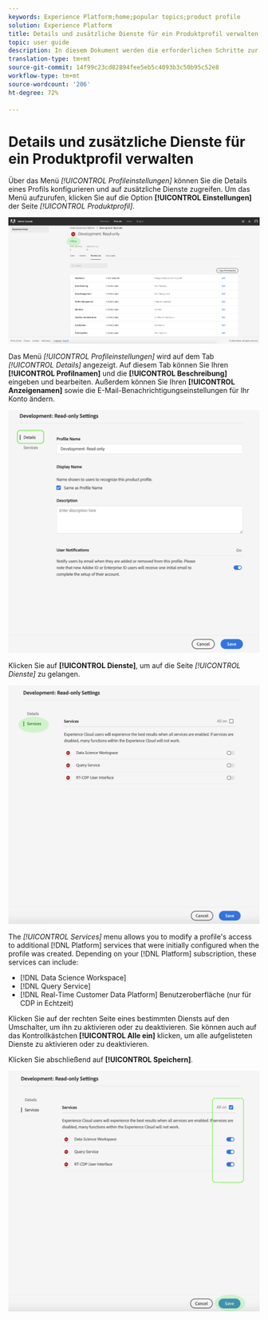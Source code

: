 ```yaml
---
keywords: Experience Platform;home;popular topics;product profile
solution: Experience Platform
title: Details und zusätzliche Dienste für ein Produktprofil verwalten
topic: user guide
description: In diesem Dokument werden die erforderlichen Schritte zur Verwaltung von Details und zusätzlichen Dienstleistungen für ein Profil in der Adobe Admin Console beschrieben. Über das Menü Profileinstellungen können Sie die Details eines Profils konfigurieren und auf zusätzliche Dienste zugreifen.
translation-type: tm+mt
source-git-commit: 14f99c23cd82894fee5eb5c4093b3c50b95c52e8
workflow-type: tm+mt
source-wordcount: '206'
ht-degree: 72%

---
```



# Details und zusätzliche Dienste für ein Produktprofil verwalten

Über das Menü *[!UICONTROL Profileinstellungen]* können Sie die Details eines Profils konfigurieren und auf zusätzliche Dienste zugreifen. Um das Menü aufzurufen, klicken Sie auf die Option **[!UICONTROL Einstellungen]** der Seite *[!UICONTROL Produktprofil]*.

![profile-settings](../images/profile-settings.png)

Das Menü *[!UICONTROL Profileinstellungen]* wird auf dem Tab *[!UICONTROL Details]* angezeigt. Auf diesem Tab können Sie Ihren **[!UICONTROL Profilnamen]** und die **[!UICONTROL Beschreibung]** eingeben und bearbeiten. Außerdem können Sie Ihren **[!UICONTROL Anzeigenamen]** sowie die E-Mail-Benachrichtigungseinstellungen für Ihr Konto ändern.

![edit-details-settings](../images/edit-details-settings.png)

Klicken Sie auf **[!UICONTROL Dienste]**, um auf die Seite *[!UICONTROL Dienste]* zu gelangen.

![services-page](../images/services-page.png)

The *[!UICONTROL Services]* menu allows you to modify a profile&#39;s access to additional [!DNL Platform] services that were initially configured when the profile was created. Depending on your [!DNL Platform] subscription, these services can include:

- [!DNL Data Science Workspace]
- [!DNL Query Service]
- [!DNL Real-Time Customer Data Platform] Benutzeroberfläche (nur für CDP in Echtzeit)

Klicken Sie auf der rechten Seite eines bestimmten Diensts auf den Umschalter, um ihn zu aktivieren oder zu deaktivieren. Sie können auch auf das Kontrollkästchen **[!UICONTROL Alle ein]** klicken, um alle aufgelisteten Dienste zu aktivieren oder zu deaktivieren.

Klicken Sie abschließend auf **[!UICONTROL Speichern]**.

![edit-additional-services](../images/edit-additional-services.png)